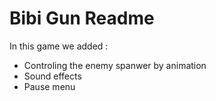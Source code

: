 <h1>Bibi Gun Readme</h1>
<p>In this game we added :
<ul>
	<li> Controling the enemy spanwer by animation </li>
	<li> Sound effects  </li>
	<li> Pause menu </li>
</ul>

 </p>